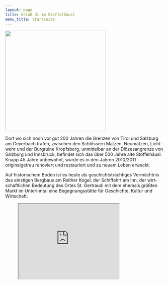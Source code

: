 ```yaml
---
layout: page
title: Griaß di im Stoffelhäusl
menu_title: Startseite
---
```

<img class="alignright" src="{{ site.baseurl }}/img/startseite.jpg" alt="" width="320">

Dort wo sich noch vor gut 200 Jah­ren die Gren­zen von Ti­rol und Salz­burg am Geyer­bach tra­fen, zwi­schen den Schlös­sern Mat­zen, Neu­mat­zen, Licht­wehr und der Burg­ruine Kropfs­berg, unmit­tel­bar an der Diözes­an­grenze von Salz­burg und Inns­bruck, be­findet sich das über 500 Jah­re alte Stoffel­häusl. Knapp 45 Jah­re un­bewohnt, wurde es in den Jah­ren 2010/2011 originalgetreu re­no­viert und restauriert und zu neu­em Le­ben erweckt.

Auf his­tori­schem Bo­den ist es heu­te als ge­schichtsträchtiges Ver­mächtnis des einstigen Bergbaus am Reit­her Kogel, der Schiffahrt am Inn, der wirt­schaftli­chen Be­deu­tung des Or­tes St. Gertrau­di mit dem ehe­mals größten Markt im Un­ter­inn­tal ei­ne Begegnungs­stät­te für Ge­schich­te, Kul­tur und Wirt­schaft.

<figure class="full">
  <div class="aspect-ratio-16-9">
    <iframe src="http://player.vimeo.com/video/29436147?byline=0&amp;portrait=0&amp;color=ffffff" width="320" height="240"></iframe>
  </div>
</figure>
